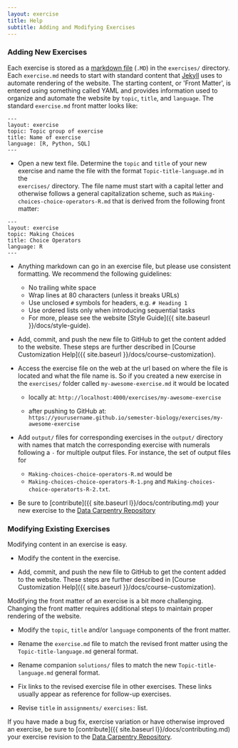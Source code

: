```yaml
---
layout: exercise
title: Help
subtitle: Adding and Modifying Exercises
---
```


### Adding New Exercises

Each exercise is stored as a [markdown file](http://daringfireball.net/projects/markdown/basics) (`.MD`) in the `exercises/` directory. 
Each `exercise.md` needs to start with standard content that [Jekyll](http://jekyllrb.com/) uses to 
automate rendering of the website. The starting content, or 'Front Matter', is entered 
using something called YAML and provides information used to organize and 
automate the website by `topic`, `title`, and `language`. The standard 
`exercise.md` front matter looks like:

```
---
layout: exercise
topic: Topic group of exercise
title: Name of exercise
language: [R, Python, SQL]
---
```

- Open a new text file. Determine the `topic` and `title` of your new exercise 
and name the file with the format `Topic-title-language.md` in the   
`exercises/` directory. The file name must start with a capital letter and otherwise follows a general capitalization scheme, such as `Making-choices-choice-operators-R.md` that is derived from the following front matter: 

```
---
layout: exercise
topic: Making Choices
title: Choice Operators
language: R
---
```

- Anything markdown can go in an exercise file, but please use consistent formatting. We recommend the following guidelines:
   * No trailing white space
   * Wrap lines at 80 characters (unless it breaks URLs)
   * Use unclosed `#` symbols for headers, e.g. ```# Heading 1```
   * Use ordered lists only when introducing sequential tasks
   * For more, please see the website [Style Guide]({{ site.baseurl }}/docs/style-guide).

- Add, commit, and push the new file to GitHub to get the content added to the website. These steps are further described in [Course Customization Help]({{ site.baseurl }}/docs/course-customization).

- Access the exercise file on the web at the url based on where the file is 
located and what the file name is. So if you created a new exercise in the `exercises/` folder called `my-awesome-exercise.md` it would be located

   - locally at: `http://localhost:4000/exercises/my-awesome-exercise`

   - after pushing to GitHub at:
`https://yourusername.github.io/semester-biology/exercises/my-awesome-exercise`

- Add `output/` files for corresponding exercises in the `output/` directory with names that match the corresponding exercise with numerals following a `-` for multiple output files. For instance, the set of output files for 
   - `Making-choices-choice-operators-R.md` would be 
   - `Making-choices-choice-operators-R-1.png` and `Making-choices-choice-operatorts-R-2.txt`.

- Be sure to [contribute]({{ site.baseurl l}}/docs/contributing.md) your new exercise to the [Data Carpentry Repository](https://github.com/datacarpentry/semester-biology)


### Modifying Existing Exercises

Modifying content in an exercise is easy.

- Modify the content in the exercise.

- Add, commit, and push the new file to GitHub to get the content added to the website. These steps are further described in [Course Customization Help]({{ site.baseurl }}/docs/course-customization).

Modifying the front matter of an exercise is a bit more challenging. Changing the front matter requires additional steps to maintain proper rendering of the website. 

- Modify the `topic`, `title` and/or `language` components of the front matter. 

- Rename the `exercise.md` file to match the revised front matter using the `Topic-title-language.md` general format.

- Rename companion `solutions/` files to match the new `Topic-title-language.md` general format.

- Fix links to the revised exercise file in other exercises. These links usually appear as reference for follow-up exercises.

- Revise `title` in `assignments/` `exercises:` list. 

If you have made a bug fix, exercise variation or have otherwise improved an exercise, be sure to [contribute]({{ site.baseurl l}}/docs/contributing.md) your exercise revision to the [Data Carpentry Repository](https://github.com/datacarpentry/semester-biology).